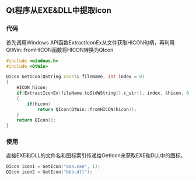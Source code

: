 ## Qt程序从EXE&DLL中提取Icon
### 代码

首先调用Windows API函数ExtractIconEx从文件获取HICON句柄，再利用QtWin::fromHICON函数将HICON转换为QIcon
```cpp
#include <windows.h>
#include <QtWin>

QIcon GetIcon(QString const& fileName, int index = 0)
{
    HICON hicon;
    if(ExtractIconEx(fileName.toStdWString().c_str(), index, &hicon, 0, 1) > 0)
    {
        if(hicon)
            return QIcon(QtWin::fromHICON(hicon));
    }
    return QIcon();
}

```
### 使用

直接EXE和DLL的文件名和图标索引传递给GetIcon来获取EXE和DLL中的图标。
```cpp
QIcon icon1 = GetIcon("aaa.exe", 1);
QIcon icon2 = GetIcon("bbb.dll");
```